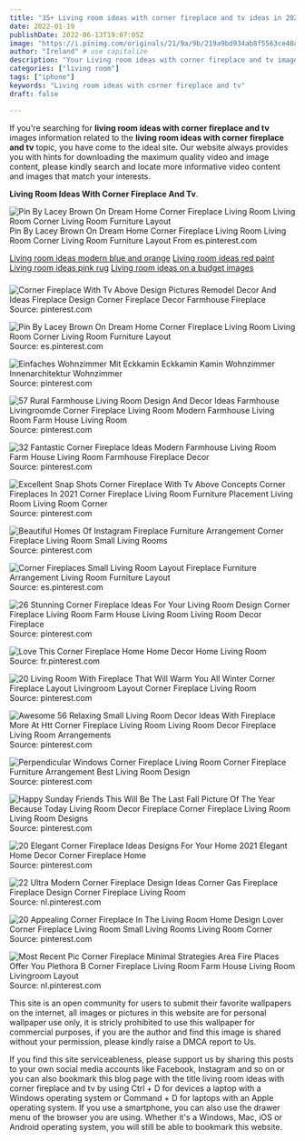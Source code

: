 ```yaml
---
title: "35+ Living room ideas with corner fireplace and tv ideas in 2022 "
date: 2022-01-19
publishDate: 2022-06-13T19:07:05Z
image: "https://i.pinimg.com/originals/21/9a/9b/219a9bd934ab8f5563ce40acf7ddbcf7.jpg"
author: "Ireland" # use capitalize
description: "Your Living room ideas with corner fireplace and tv images are ready in this website. Living room ideas with corner fireplace and tv are a topic that is being searched for and liked by netizens now. You can Find and Download the Living room ideas with corner fireplace and tv files here. Get all free photos."
categories: ["living room"]
tags: ["iphone"]
keywords: "Living room ideas with corner fireplace and tv"
draft: false

---
```


If you're searching for **living room ideas with corner fireplace and tv** images information related to the **living room ideas with corner fireplace and tv** topic, you have come to the ideal  site.  Our website always  provides you with  hints  for downloading  the maximum  quality video and image  content, please kindly search and locate more informative video content and images  that match your interests.

**Living Room Ideas With Corner Fireplace And Tv**. 

![Pin By Lacey Brown On Dream Home Corner Fireplace Living Room Living Room Corner Living Room Furniture Layout](https://i.pinimg.com/originals/69/85/33/698533c73344aa8018361e7cc644ad75.jpg "Pin By Lacey Brown On Dream Home Corner Fireplace Living Room Living Room Corner Living Room Furniture Layout")
Pin By Lacey Brown On Dream Home Corner Fireplace Living Room Living Room Corner Living Room Furniture Layout From es.pinterest.com

[Living room ideas modern blue and orange](/living-room-ideas-modern-blue-and-orange/)
[Living room ideas red paint](/living-room-ideas-red-paint/)
[Living room ideas pink rug](/living-room-ideas-pink-rug/)
[Living room ideas on a budget images](/living-room-ideas-on-a-budget-images/)



### 

 


![Corner Fireplace With Tv Above Design Pictures Remodel Decor And Ideas Fireplace Design Corner Fireplace Decor Farmhouse Fireplace](https://i.pinimg.com/originals/47/1c/f2/471cf250db8771e5d7e5f7bcf42fda8d.jpg "Corner Fireplace With Tv Above Design Pictures Remodel Decor And Ideas Fireplace Design Corner Fireplace Decor Farmhouse Fireplace")
Source: pinterest.com

 

![Pin By Lacey Brown On Dream Home Corner Fireplace Living Room Living Room Corner Living Room Furniture Layout](https://i.pinimg.com/originals/69/85/33/698533c73344aa8018361e7cc644ad75.jpg "Pin By Lacey Brown On Dream Home Corner Fireplace Living Room Living Room Corner Living Room Furniture Layout")
Source: es.pinterest.com

 

![Einfaches Wohnzimmer Mit Eckkamin Eckkamin Kamin Wohnzimmer Innenarchitektur Wohnzimmer](https://i.pinimg.com/736x/bd/08/03/bd0803dd3a0937b93d9aa7404181e38b.jpg "Einfaches Wohnzimmer Mit Eckkamin Eckkamin Kamin Wohnzimmer Innenarchitektur Wohnzimmer")
Source: pinterest.com

 

![57 Rural Farmhouse Living Room Design And Decor Ideas Farmhouse Livingroomde Corner Fireplace Living Room Modern Farmhouse Living Room Farm House Living Room](https://i.pinimg.com/originals/13/a0/0d/13a00db06478d7fa997b683cb4479f85.jpg "57 Rural Farmhouse Living Room Design And Decor Ideas Farmhouse Livingroomde Corner Fireplace Living Room Modern Farmhouse Living Room Farm House Living Room")
Source: pinterest.com

 

![32 Fantastic Corner Fireplace Ideas Modern Farmhouse Living Room Farm House Living Room Farmhouse Fireplace Decor](https://i.pinimg.com/736x/7e/31/5a/7e315aa56512688f60d7308ea99f8aa4.jpg "32 Fantastic Corner Fireplace Ideas Modern Farmhouse Living Room Farm House Living Room Farmhouse Fireplace Decor")
Source: pinterest.com

 

![Excellent Snap Shots Corner Fireplace With Tv Above Concepts Corner Fireplaces In 2021 Corner Fireplace Living Room Furniture Placement Living Room Living Room Corner](https://i.pinimg.com/474x/55/e9/c3/55e9c30ec4ddc0f6dca2363ac2b257c2.jpg "Excellent Snap Shots Corner Fireplace With Tv Above Concepts Corner Fireplaces In 2021 Corner Fireplace Living Room Furniture Placement Living Room Living Room Corner")
Source: pinterest.com

 

![Beautiful Homes Of Instagram Fireplace Furniture Arrangement Corner Fireplace Living Room Small Living Rooms](https://i.pinimg.com/originals/a1/50/c9/a150c95d908a40662863fa0dac3371c4.jpg "Beautiful Homes Of Instagram Fireplace Furniture Arrangement Corner Fireplace Living Room Small Living Rooms")
Source: pinterest.com

 

![Corner Fireplaces Small Living Room Layout Fireplace Furniture Arrangement Living Room Furniture Layout](https://i.pinimg.com/originals/f6/d9/ab/f6d9ab682ffd7373434fbb7c85f631bb.jpg "Corner Fireplaces Small Living Room Layout Fireplace Furniture Arrangement Living Room Furniture Layout")
Source: es.pinterest.com

 

![26 Stunning Corner Fireplace Ideas For Your Living Room Design Corner Fireplace Living Room Farm House Living Room Living Room Decor Fireplace](https://i.pinimg.com/originals/2e/2e/1e/2e2e1ee088586285f9c22b66ae4fc4a9.png "26 Stunning Corner Fireplace Ideas For Your Living Room Design Corner Fireplace Living Room Farm House Living Room Living Room Decor Fireplace")
Source: pinterest.com

 

![Love This Corner Fireplace Home Home Decor Home Living Room](https://i.pinimg.com/originals/97/92/40/979240204e18c1f776a79a8a873c98de.jpg "Love This Corner Fireplace Home Home Decor Home Living Room")
Source: fr.pinterest.com

 

![20 Living Room With Fireplace That Will Warm You All Winter Corner Fireplace Layout Livingroom Layout Corner Fireplace Living Room](https://i.pinimg.com/originals/45/b5/1a/45b51a6f6b0af158107539d87cb6184a.jpg "20 Living Room With Fireplace That Will Warm You All Winter Corner Fireplace Layout Livingroom Layout Corner Fireplace Living Room")
Source: pinterest.com

 

![Awesome 56 Relaxing Small Living Room Decor Ideas With Fireplace More At Htt Corner Fireplace Living Room Living Room Decor Fireplace Living Room Arrangements](https://i.pinimg.com/originals/13/4f/e3/134fe3bafe20b2360c01f02c274a43a9.jpg "Awesome 56 Relaxing Small Living Room Decor Ideas With Fireplace More At Htt Corner Fireplace Living Room Living Room Decor Fireplace Living Room Arrangements")
Source: pinterest.com

 

![Perpendicular Windows Corner Fireplace Living Room Corner Fireplace Furniture Arrangement Best Living Room Design](https://i.pinimg.com/originals/65/2a/a0/652aa0de92a3c73a785118a6ef9b40c6.jpg "Perpendicular Windows Corner Fireplace Living Room Corner Fireplace Furniture Arrangement Best Living Room Design")
Source: pinterest.com

 

![Happy Sunday Friends This Will Be The Last Fall Picture Of The Year Because Today Living Room Decor Fireplace Corner Fireplace Living Room Living Room Designs](https://i.pinimg.com/originals/f7/36/3e/f7363ecc1d20a4acb3e165b32e9413c7.jpg "Happy Sunday Friends This Will Be The Last Fall Picture Of The Year Because Today Living Room Decor Fireplace Corner Fireplace Living Room Living Room Designs")
Source: pinterest.com

 

![20 Elegant Corner Fireplace Ideas Designs For Your Home 2021 Elegant Home Decor Corner Fireplace Home](https://i.pinimg.com/736x/eb/77/72/eb7772e6e406cdea13fa88552ab05eca.jpg "20 Elegant Corner Fireplace Ideas Designs For Your Home 2021 Elegant Home Decor Corner Fireplace Home")
Source: pinterest.com

 

![22 Ultra Modern Corner Fireplace Design Ideas Corner Gas Fireplace Fireplace Design Corner Fireplace Living Room](https://i.pinimg.com/originals/02/75/57/0275575584a7ab4376f819cfd5453ece.jpg "22 Ultra Modern Corner Fireplace Design Ideas Corner Gas Fireplace Fireplace Design Corner Fireplace Living Room")
Source: nl.pinterest.com

 

![20 Appealing Corner Fireplace In The Living Room Home Design Lover Corner Fireplace Living Room Small Living Rooms Living Room Corner](https://i.pinimg.com/originals/a9/79/c0/a979c08dec0842bc09465aea3759c4a5.jpg "20 Appealing Corner Fireplace In The Living Room Home Design Lover Corner Fireplace Living Room Small Living Rooms Living Room Corner")
Source: pinterest.com

 

![Most Recent Pic Corner Fireplace Minimal Strategies Area Fire Places Offer You Plethora B Corner Fireplace Living Room Farm House Living Room Livingroom Layout](https://i.pinimg.com/originals/21/9a/9b/219a9bd934ab8f5563ce40acf7ddbcf7.jpg "Most Recent Pic Corner Fireplace Minimal Strategies Area Fire Places Offer You Plethora B Corner Fireplace Living Room Farm House Living Room Livingroom Layout")
Source: nl.pinterest.com

 

This site is an open community for users to submit their favorite wallpapers on the internet, all images or pictures in this website are for personal wallpaper use only, it is stricly prohibited to use this wallpaper for commercial purposes, if you are the author and find this image is shared without your permission, please kindly raise a DMCA report to Us.

If you find this site serviceableness, please support us by sharing this posts to your own social media accounts like Facebook, Instagram and so on or you can also bookmark this blog page with the title living room ideas with corner fireplace and tv by using Ctrl + D for devices a laptop with a Windows operating system or Command + D for laptops with an Apple operating system. If you use a smartphone, you can also use the drawer menu of the browser you are using. Whether it's a Windows, Mac, iOS or Android operating system, you will still be able to bookmark this website.
